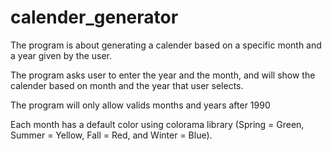 # calender_generator

The program is about generating a calender based on a specific month and a year given by the user. 

The program asks user to enter the year and the month, and will show the calender based on month and the year that user selects.

The program will only allow valids months and years after 1990 

Each month has a default color using colorama library (Spring = Green, Summer = Yellow, Fall = Red, and Winter = Blue).
